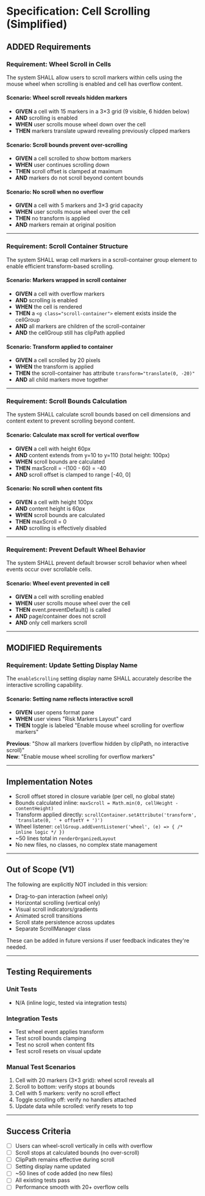 # Specification: Cell Scrolling (Simplified)

## ADDED Requirements

### Requirement: Wheel Scroll in Cells
The system SHALL allow users to scroll markers within cells using the mouse wheel when scrolling is enabled and cell has overflow content.

#### Scenario: Wheel scroll reveals hidden markers
- **GIVEN** a cell with 15 markers in a 3×3 grid (9 visible, 6 hidden below)
- **AND** scrolling is enabled
- **WHEN** user scrolls mouse wheel down over the cell
- **THEN** markers translate upward revealing previously clipped markers

#### Scenario: Scroll bounds prevent over-scrolling
- **GIVEN** a cell scrolled to show bottom markers
- **WHEN** user continues scrolling down
- **THEN** scroll offset is clamped at maximum
- **AND** markers do not scroll beyond content bounds

#### Scenario: No scroll when no overflow
- **GIVEN** a cell with 5 markers and 3×3 grid capacity
- **WHEN** user scrolls mouse wheel over the cell
- **THEN** no transform is applied
- **AND** markers remain at original position

---

### Requirement: Scroll Container Structure
The system SHALL wrap cell markers in a scroll-container group element to enable efficient transform-based scrolling.

#### Scenario: Markers wrapped in scroll container
- **GIVEN** a cell with overflow markers
- **AND** scrolling is enabled
- **WHEN** the cell is rendered
- **THEN** a `<g class="scroll-container">` element exists inside the cellGroup
- **AND** all markers are children of the scroll-container
- **AND** the cellGroup still has clipPath applied

#### Scenario: Transform applied to container
- **GIVEN** a cell scrolled by 20 pixels
- **WHEN** the transform is applied
- **THEN** the scroll-container has attribute `transform="translate(0, -20)"`
- **AND** all child markers move together

---

### Requirement: Scroll Bounds Calculation
The system SHALL calculate scroll bounds based on cell dimensions and content extent to prevent scrolling beyond content.

#### Scenario: Calculate max scroll for vertical overflow
- **GIVEN** a cell with height 60px
- **AND** content extends from y=10 to y=110 (total height: 100px)
- **WHEN** scroll bounds are calculated
- **THEN** maxScroll = -(100 - 60) = -40
- **AND** scroll offset is clamped to range [-40, 0]

#### Scenario: No scroll when content fits
- **GIVEN** a cell with height 100px
- **AND** content height is 60px
- **WHEN** scroll bounds are calculated
- **THEN** maxScroll = 0
- **AND** scrolling is effectively disabled

---

### Requirement: Prevent Default Wheel Behavior
The system SHALL prevent default browser scroll behavior when wheel events occur over scrollable cells.

#### Scenario: Wheel event prevented in cell
- **GIVEN** a cell with scrolling enabled
- **WHEN** user scrolls mouse wheel over the cell
- **THEN** event.preventDefault() is called
- **AND** page/container does not scroll
- **AND** only cell markers scroll

---

## MODIFIED Requirements

### Requirement: Update Setting Display Name
The `enableScrolling` setting display name SHALL accurately describe the interactive scrolling capability.

#### Scenario: Setting name reflects interactive scroll
- **GIVEN** user opens format pane
- **WHEN** user views "Risk Markers Layout" card
- **THEN** toggle is labeled "Enable mouse wheel scrolling for overflow markers"

**Previous**: "Show all markers (overflow hidden by clipPath, no interactive scroll)"  
**New**: "Enable mouse wheel scrolling for overflow markers"

---

## Implementation Notes

- Scroll offset stored in closure variable (per cell, no global state)
- Bounds calculated inline: `maxScroll = Math.min(0, cellHeight - contentHeight)`
- Transform applied directly: `scrollContainer.setAttribute('transform', 'translate(0, ' + offsetY + ')')`
- Wheel listener: `cellGroup.addEventListener('wheel', (e) => { /* inline logic */ })`
- ~50 lines total in `renderOrganizedLayout`
- No new files, no classes, no complex state management

---

## Out of Scope (V1)

The following are explicitly NOT included in this version:
- Drag-to-pan interaction (wheel only)
- Horizontal scrolling (vertical only)
- Visual scroll indicators/gradients
- Animated scroll transitions
- Scroll state persistence across updates
- Separate ScrollManager class

These can be added in future versions if user feedback indicates they're needed.

---

## Testing Requirements

### Unit Tests
- N/A (inline logic, tested via integration tests)

### Integration Tests
- Test wheel event applies transform
- Test scroll bounds clamping
- Test no scroll when content fits
- Test scroll resets on visual update

### Manual Test Scenarios
1. Cell with 20 markers (3×3 grid): wheel scroll reveals all
2. Scroll to bottom: verify stops at bounds
3. Cell with 5 markers: verify no scroll effect
4. Toggle scrolling off: verify no handlers attached
5. Update data while scrolled: verify resets to top

---

## Success Criteria

- [ ] Users can wheel-scroll vertically in cells with overflow
- [ ] Scroll stops at calculated bounds (no over-scroll)
- [ ] ClipPath remains effective during scroll
- [ ] Setting display name updated
- [ ] ~50 lines of code added (no new files)
- [ ] All existing tests pass
- [ ] Performance smooth with 20+ overflow cells
